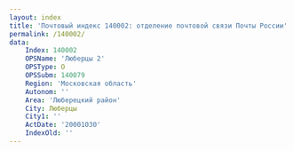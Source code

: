 ```yaml
---
layout: index
title: 'Почтовый индекс 140002: отделение почтовой связи Почты России'
permalink: /140002/
data:
    Index: 140002
    OPSName: 'Люберцы 2'
    OPSType: О
    OPSSubm: 140079
    Region: 'Московская область'
    Autonom: ''
    Area: 'Люберецкий район'
    City: Люберцы
    City1: ''
    ActDate: '20001030'
    IndexOld: ''
---
```

